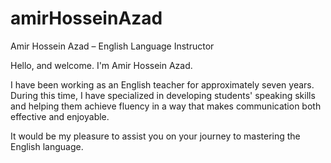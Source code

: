 # amirHosseinAzad
Amir Hossein Azad – English Language Instructor

Hello, and welcome. I'm Amir Hossein Azad.

I have been working as an English teacher for approximately seven years. During this time, I have specialized in developing students' speaking skills and helping them achieve fluency in a way that makes communication both effective and enjoyable.

It would be my pleasure to assist you on your journey to mastering the English language.